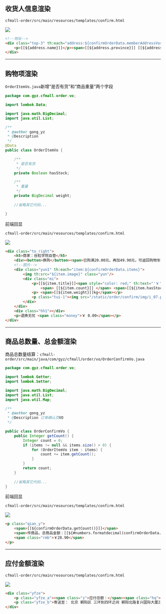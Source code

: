 ## 收货人信息渲染

`cfmall-order/src/main/resources/templates/confirm.html`

![](https://cfmall-hello.oss-cn-beijing.aliyuncs.com/img/202401/ff7e6c4aff418d930327d2c06d16c37f.png#id=zDKg1&originHeight=125&originWidth=1181&originalType=binary&ratio=1&rotation=0&showTitle=false&status=done&style=none&title=)

```html
<!--地址-->
<div class="top-3" th:each="address:${confirmOrderData.memberAddressVos}">
	<p>[[${address.name}]]</p><span>[[${address.province}]] [[${address.detailAddress}]] [[${address.phone}]]</span>
</div>
```

---

## 购物项渲染

`OrderItemVo.java`新增“是否有货”和“商品重量”两个字段

```java
package com.gyz.cfmall.order.vo;

import lombok.Data;

import java.math.BigDecimal;
import java.util.List;

/**
 * @author gong_yz
 * @Description
 */
@Data
public class OrderItemVo {

    /**
     * 是否有货
     */
    private Boolean hasStock;

    /**
     * 重量
     */
    private BigDecimal weight;
    
    //省略其它代码...

}
```

前端回显

`cfmall-order/src/main/resources/templates/confirm.html`

![](https://cfmall-hello.oss-cn-beijing.aliyuncs.com/img/202401/0252f0cf79000309ad70138eacbb3090.png#id=VtCD9&originHeight=368&originWidth=1352&originalType=binary&ratio=1&rotation=0&showTitle=false&status=done&style=none&title=)

```html
<div class="to_right">
	<h5>商家：谷粒学院自营</h5>
	<div><button>换购</button><span>已购满20.00元，再加49.90元，可返回购物车领取赠品</span></div>
	<!--图片-->
	<div class="yun1" th:each="item:${confirmOrderData.items}">
		<img th:src="${item.image}" class="yun"/>
		<div class="mi">
			<p>[[${item.title}]]<span style="color: red;" th:text="'￥' + ${#numbers.formatDecimal(item.price,3,2)}"> ￥ 499.00</span>
				<span> [[${item.count}]] </span> <span>[[${item.hasStock?"有货":"无货"}}]]</span></p>
			<p> <span>[[${item.weight}]]kg</span></p>
			<p class="tui-1"><img src="/static/order/confirm/img/i_07.png" />支持7天无理由退货</p>
		</div>
	</div>
	<div class="hh1"></div>
	<p>退换无忧 <span class="money">￥ 0.00</span></p>
</div>
```

---

## 商品总数量、总金额渲染

商品总数量结算：`cfmall-order/src/main/java/com/gyz/cfmall/order/vo/OrderConfirmVo.java`

```java
package com.gyz.cfmall.order.vo;

import lombok.Getter;
import lombok.Setter;

import java.math.BigDecimal;
import java.util.List;
import java.util.Map;

/**
 * @author gong_yz
 * @Description 订单确认页VO
 */

public class OrderConfirmVo {
    public Integer getCount() {
        Integer count = 0;
        if (items != null && items.size() > 0) {
            for (OrderItemVo item : items) {
                count += item.getCount();
            }
        }
        return count;
    }
    
    //省略其它代码...
}
```

前端回显

`cfmall-order/src/main/resources/templates/confirm.html`

![](https://cfmall-hello.oss-cn-beijing.aliyuncs.com/img/202401/00a4cd4d80ea1bae2fff97c390149bea.png#id=xQLFk&originHeight=204&originWidth=1063&originalType=binary&ratio=1&rotation=0&showTitle=false&status=done&style=none&title=)

```html
<p class="qian_y">
	<span>[[${confirmOrderData.getCount()}]]</span>
	<span>件商品，总商品金额：[[${#numbers.formatdecimal(confirmOrderData.getTotal(),1,2)}]]</span>
	<span class="rmb">￥28.90</span>
</p>
```

---

## 应付金额渲染

`cfmall-order/src/main/resources/templates/confirm.html`

![](https://cfmall-hello.oss-cn-beijing.aliyuncs.com/img/202401/a3a06326bd06592b443a324d8cdfe03b.png#id=Y8H0Y&originHeight=117&originWidth=1507&originalType=binary&ratio=1&rotation=0&showTitle=false&status=done&style=none&title=)

```html
<div class="yfze">
	<p class="yfze_a"><span class="z">应付总额：</span><span class="hq">￥[[${#numbers.formatdecimal(confirmOrderData.getPayPrice(),1,2)}]]</span></p>
	<p class="yfze_b">寄送至： 北京 朝阳区 三环到四环之间 朝阳北路复兴国际大厦23层麦田房产 IT-中心研发二部 收货人：赵存权 188****5052</p>
</div>
```

